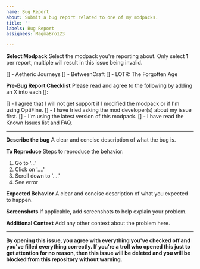 ```yaml
---
name: Bug Report
about: Submit a bug report related to one of my modpacks.
title: ''
labels: Bug Report
assignees: MagmaBro123

---
```


**Select Modpack**
Select the modpack you're reporting about. Only select **1** per report, multiple will result in this issue being invalid.

[] - Aetheric Journeys
[] - BetweenCraft
[] - LOTR: The Forgotten Age

**Pre-Bug Report Checklist**
Please read and agree to the following by adding an X into each []:

[] - I agree that I will not get support if I modified the modpack or if I'm using OptiFine.
[] - I have tried asking the mod developer(s) about my issue first.
[] - I'm using the latest version of this modpack.
[] - I have read the Known Issues list and FAQ.

---

**Describe the bug**
A clear and concise description of what the bug is.

**To Reproduce**
Steps to reproduce the behavior:

1. Go to '...'
2. Click on '....'
3. Scroll down to '....'
4. See error

**Expected Behavior**
A clear and concise description of what you expected to happen.

**Screenshots**
If applicable, add screenshots to help explain your problem.

**Additional Context**
Add any other context about the problem here.

---

**By opening this issue, you agree with everything you've checked off and you've filled everything correctly. If you're a troll who opened this just to get attention for no reason, then this issue will be deleted and you will be blocked from this repository without warning.**
